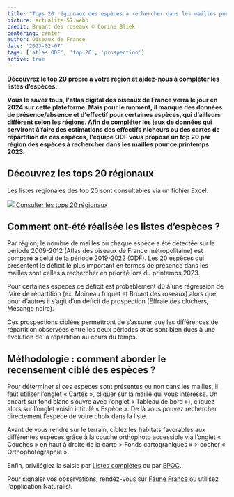 ```yaml
---
title: "Tops 20 régionaux des espèces à rechercher dans les mailles pour le printemps 2023"
picture: actualite-57.webp
credit: Bruant des roseaux © Corine Bliek
centering: center
author: Oiseaux de France
date: '2023-02-07'
tags: ['atlas ODF', 'top 20', 'prospection']
active: true
---
```


**Découvrez le top 20 propre à votre région et aidez-nous à compléter les listes d’espèces.**

**Vous le savez tous, l'atlas digital des oiseaux de France verra le jour en 2024 sur cette plateforme. Mais pour le moment, il manque des données de présence/absence et d'effectif pour certaines espèces, qui d’ailleurs diffèrent selon les régions. Afin de compléter les jeux de données qui serviront à faire des estimations des effectifs nicheurs ou des cartes de répartition de ces espèces, l'équipe ODF vous propose un top 20 par région des espèces à rechercher dans les mailles pour ce printemps 2023.**

## Découvrez les tops 20 régionaux 

Les listes régionales des top 20 sont consultables via un fichier Excel.
 
<div class="ProtocolsDocumentsGrid">

  <a href="https://lpo061-my.sharepoint.com/:x:/g/personal/clemence_gaudard_lpo_fr/ERMf5667GU9Asqcni0THP68Bmj-_ZufMrFTE9qumr0YZOA?e=H7v0aN" target="_blank" class="ProtocolsDocumentsCard">
    <img class="ProtocolsDocumentsPicture" src="/news/actualite-57-excel-logo.jpg" />
    <span class="green01 fw-600"> Consulter les tops 20 régionaux </span>
  </a>

</div>

## Comment ont-été réalisée les listes d’espèces ?

Par région, le nombre de mailles où chaque espèce a été détectée sur la période 2009-2012 (Atlas des oiseaux de France métropolitaine) est comparé à celui de la période 2019-2022 (ODF). Les 20 espèces qui présentent le déficit le plus important en termes de présence dans les mailles sont celles à rechercher en priorité lors du printemps 2023. 

Pour certaines espèces ce déficit est probablement dû à une régression de l’aire de répartition (ex. Moineau friquet et Bruant des roseaux) alors que pour d’autres il s’agit d’un déficit de prospection (Effraie des clochers, Mésange noire).

Ces prospections ciblées permettront de s’assurer que les différences de répartition observées entre les deux périodes atlas sont bien dues à une évolution de la répartition au cours du temps. 


## Méthodologie : comment aborder le recensement ciblé des espèces ? 

Pour déterminer si ces espèces sont présentes ou non dans les mailles, il faut utiliser l’onglet « Cartes », cliquer sur la maille qui vous intéresse. Un encart sur fond blanc s’ouvre avec l’onglet « Tableau de bord »), cliquez alors sur l’onglet voisin intitulé « Espèce ». De là vous pouvez rechercher directement l’espèce de votre choix dans la liste. 

Avant de vous rendre sur le terrain, ciblez les habitats favorables aux différentes espèces grâce à la couche orthophoto accessible via l’onglet « Couches » en haut à droite de la carte > Fonds cartograhiques » > cocher « Orthophotographie ».  

Enfin, privilégiez la saisie par [Listes complètes]( https://www.oiseauxdefrance.org/get-involved/complete-lists) ou par [EPOC]( https://www.oiseauxdefrance.org/get-involved/epoc). 

Pour signaler vos observations, rendez-vous sur [Faune France](https://www.faune-france.org/) ou utilisez l’application Naturalist.  

